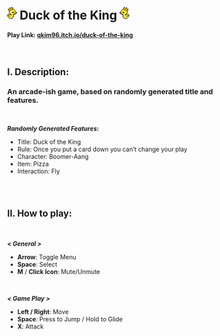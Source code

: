 # **![](https://github.com/kkr0913/Duck-of-the-King/blob/gh-pages/assets/image/duck_fly1.png) Duck of the King ![](https://github.com/kkr0913/Duck-of-the-King/blob/gh-pages/assets/image/duck_fly1_flip.png)**
#### Play Link: [qkim96.itch.io/duck-of-the-king](https://qkim96.itch.io/duck-of-the-king)
<br />

## **I. Description:**
### An arcade-ish game, based on randomly generated title and features.
<br />

***Randomly Generated Features:***
- Title: Duck of the King
- Rule: Once you put a card down you can’t change your play
- Character: Boomer-Aang
- Item: Pizza
- Interaction: Fly
<br />
<br />

## **II. How to play:**
<br />

***< General >***
- **Arrow**: Toggle Menu
- **Space**: Select
- **M** / **Click Icon**: Mute/Unmute
<br />

***< Game Play >***
- **Left / Right**: Move
- **Space**: Press to Jump / Hold to Glide
- **X**: Attack
